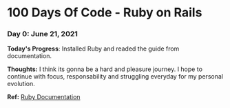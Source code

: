 # 100 Days Of Code - Ruby on Rails

### Day 0: June 21, 2021

**Today's Progress**: Installed Ruby and readed the guide from documentation.

**Thoughts:** I think its gonna be a hard and pleasure journey. I hope to continue with focus, responsability and struggling everyday for my personal evolution.

**Ref:** [Ruby Documentation](https://www.ruby-lang.org/en/documentation/)
